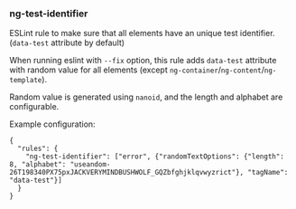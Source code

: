 ### ng-test-identifier

ESLint rule to make sure that all elements have an unique test identifier. (`data-test` attribute by default)

When running eslint with `--fix` option, this rule adds `data-test` attribute with random value for all elements (except `ng-container`/`ng-content`/`ng-template`).

Random value is generated using `nanoid`, and the length and alphabet are configurable.

Example configuration:
```
{
  "rules": {
    "ng-test-identifier": ["error", {"randomTextOptions": {"length": 8, "alphabet": "useandom-26T198340PX75pxJACKVERYMINDBUSHWOLF_GQZbfghjklqvwyzrict"}, "tagName": "data-test"}]
  }
}
```


